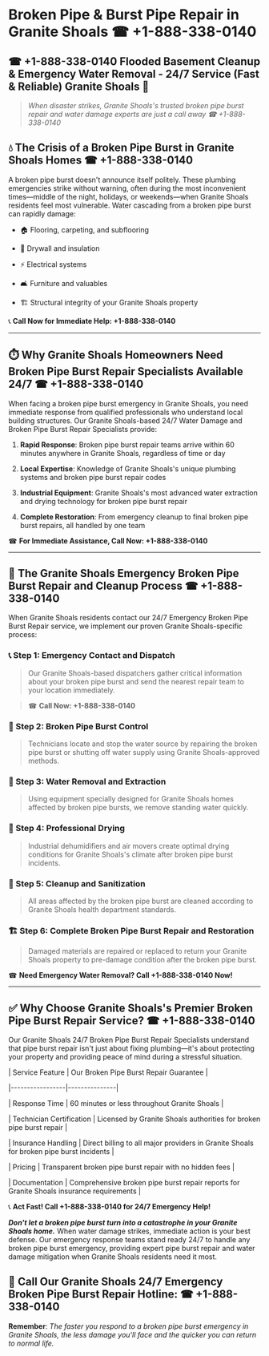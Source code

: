 # Broken Pipe & Burst Pipe Repair in Granite Shoals ☎ +1-888-338-0140  
## ☎ +1-888-338-0140 Flooded Basement Cleanup & Emergency Water Removal - 24/7 Service (Fast & Reliable) Granite Shoals 🚨  

> *When disaster strikes, Granite Shoals's trusted broken pipe burst repair and water damage experts are just a call away ☎ +1-888-338-0140*  

## 💧 The Crisis of a Broken Pipe Burst in Granite Shoals Homes ☎ +1-888-338-0140  

A broken pipe burst doesn't announce itself politely. These plumbing emergencies strike without warning, often during the most inconvenient times—middle of the night, holidays, or weekends—when Granite Shoals residents feel most vulnerable. Water cascading from a broken pipe burst can rapidly damage:  

* 🏠 Flooring, carpeting, and subflooring  
* 🧱 Drywall and insulation  
* ⚡ Electrical systems  
* 🛋️ Furniture and valuables  
* 🏗️ Structural integrity of your Granite Shoals property  

📞 **Call Now for Immediate Help: +1-888-338-0140**  

---  

## ⏱️ Why Granite Shoals Homeowners Need Broken Pipe Burst Repair Specialists Available 24/7 ☎ +1-888-338-0140  

When facing a broken pipe burst emergency in Granite Shoals, you need immediate response from qualified professionals who understand local building structures. Our Granite Shoals-based 24/7 Water Damage and Broken Pipe Burst Repair Specialists provide:  

1. **Rapid Response**: Broken pipe burst repair teams arrive within 60 minutes anywhere in Granite Shoals, regardless of time or day  
2. **Local Expertise**: Knowledge of Granite Shoals's unique plumbing systems and broken pipe burst repair codes  
3. **Industrial Equipment**: Granite Shoals's most advanced water extraction and drying technology for broken pipe burst repair  
4. **Complete Restoration**: From emergency cleanup to final broken pipe burst repairs, all handled by one team  

☎ **For Immediate Assistance, Call Now: +1-888-338-0140**  

---  

## 🔧 The Granite Shoals Emergency Broken Pipe Burst Repair and Cleanup Process ☎ +1-888-338-0140  

When Granite Shoals residents contact our 24/7 Emergency Broken Pipe Burst Repair service, we implement our proven Granite Shoals-specific process:  

### 📞 Step 1: Emergency Contact and Dispatch  
> Our Granite Shoals-based dispatchers gather critical information about your broken pipe burst and send the nearest repair team to your location immediately.  
> ☎ **Call Now: +1-888-338-0140**  

### 🚿 Step 2: Broken Pipe Burst Control  
> Technicians locate and stop the water source by repairing the broken pipe burst or shutting off water supply using Granite Shoals-approved methods.  

### 🌊 Step 3: Water Removal and Extraction  
> Using equipment specially designed for Granite Shoals homes affected by broken pipe bursts, we remove standing water quickly.  

### 💨 Step 4: Professional Drying  
> Industrial dehumidifiers and air movers create optimal drying conditions for Granite Shoals's climate after broken pipe burst incidents.  

### 🧼 Step 5: Cleanup and Sanitization  
> All areas affected by the broken pipe burst are cleaned according to Granite Shoals health department standards.  

### 🏗️ Step 6: Complete Broken Pipe Burst Repair and Restoration  
> Damaged materials are repaired or replaced to return your Granite Shoals property to pre-damage condition after the broken pipe burst.  

☎ **Need Emergency Water Removal? Call +1-888-338-0140 Now!**  

---  

## ✅ Why Choose Granite Shoals's Premier Broken Pipe Burst Repair Service? ☎ +1-888-338-0140  

Our Granite Shoals 24/7 Broken Pipe Burst Repair Specialists understand that pipe burst repair isn't just about fixing plumbing—it's about protecting your property and providing peace of mind during a stressful situation.  

| Service Feature | Our Broken Pipe Burst Repair Guarantee |  
|-----------------|---------------|  
| Response Time | 60 minutes or less throughout Granite Shoals |  
| Technician Certification | Licensed by Granite Shoals authorities for broken pipe burst repair |  
| Insurance Handling | Direct billing to all major providers in Granite Shoals for broken pipe burst incidents |  
| Pricing | Transparent broken pipe burst repair with no hidden fees |  
| Documentation | Comprehensive broken pipe burst repair reports for Granite Shoals insurance requirements |  

📞 **Act Fast! Call +1-888-338-0140 for 24/7 Emergency Help!**  

***Don't let a broken pipe burst turn into a catastrophe in your Granite Shoals home.*** When water damage strikes, immediate action is your best defense. Our emergency response teams stand ready 24/7 to handle any broken pipe burst emergency, providing expert pipe burst repair and water damage mitigation when Granite Shoals residents need it most.  

## 📱 Call Our Granite Shoals 24/7 Emergency Broken Pipe Burst Repair Hotline: ☎ +1-888-338-0140  

**Remember**: *The faster you respond to a broken pipe burst emergency in Granite Shoals, the less damage you'll face and the quicker you can return to normal life.*